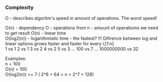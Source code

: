 ### Complexity
O - describes algoritm's speed in amount of operations. The worst speed!

O(n) - dependency O - operations from n - amount of operatioms  we need to get result
O(n) - linear time  
O(log2(n)) - logarithmistic time - the fastest?
!!! Difirence between log and linear options grows faster and faster for every i:[1:n]  
1 vs 1
2 vs 1
3 vs 2
4 vs 2
5 vs 3
...
100 vs 7
...
1000000000 vs 32

Examples:  
n = 100  
O(n) = 100  
O(log2(n)) <= 7 (  2^6 = 64 < n < 2^7 = 128)  
